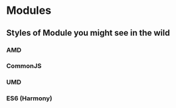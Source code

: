 
# Modules

## Styles of Module you might see in the wild

### AMD

### CommonJS

### UMD

### ES6 (Harmony)